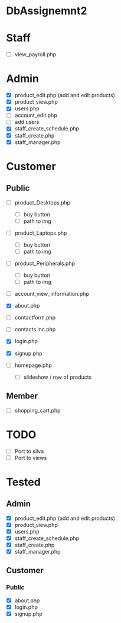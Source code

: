 # DbAssignemnt2

 # Staff
 - [ ] view_payroll.php
 
 # Admin
 - [x] product_edit.php (add and edit products)
 - [x] product_view.php
 - [x] users.php
 - [ ] account_edit.php
  - [ ] add users
 - [x] staff_create_schedule.php
 - [x] staff_create.php
 - [x] staff_manager.php
 
 # Customer
 ## Public
  - [ ] product_Desktops.php
    - [ ] buy button
    - [ ] path to img
  - [ ] product_Laptops.php
    - [ ] buy button
    - [ ] path to img
  - [ ] product_Peripherals.php
    - [ ] buy button
    - [ ] path to img
  
  - [ ] account_view_information.php
  
  - [x] about.php
  - [ ] contactform.php
  - [ ] contacts.inc.php
  - [X] login.php
  - [X] signup.php
  - [ ] homepage.php
    - [ ] slideshow / row of products
  
 ## Member
 - [ ] shopping_cart.php
 # TODO
 - [ ] Port to silva
 - [ ] Port to views
 
 # Tested
 
 ## Admin
 - [x] product_edit.php (add and edit products)
 - [x] product_view.php
 - [x] users.php
 - [x] staff_create_schedule.php
 - [x] staff_create.php
 - [x] staff_manager.php
 
 ## Customer
 ### Public
 - [x] about.php
 - [X] login.php
 - [X] signup.php
